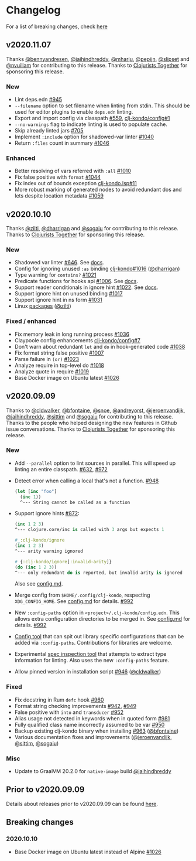 # Changelog

For a list of breaking changes, check [here](#breaking-changes)

## v2020.11.07

Thanks [@bennyandresen](https://github.com/bennyandresen),
[@jaihindhreddy](https://github.com/jaihindhreddy),
[@mharju](https://github.com/mharju), [@pepijn](https://github.com/pepijn),
[@slipset](https://github.com/slipset) and
[@nvuillam](https://github.com/nvuillam) for contributing to this
release. Thanks to [Clojurists Together](https://www.clojuriststogether.org/)
for sponsoring this release.

### New

- Lint deps.edn [#945](https://github.com/borkdude/clj-kondo/issues/945)
- `--filename` option to set filename when linting from stdin. This should be
  used for editor plugins to enable `deps.edn` linting.
- Export and import config via classpath [#559](https://github.com/borkdude/clj-kondo/issues/559), [clj-kondo/config#1](https://github.com/clj-kondo/config/issues/1)
- `--no-warnings` flag to indicate linting is used to populate cache.
- Skip already linted jars [#705](https://github.com/borkdude/clj-kondo/issues/705)
- Implement `:include` option for shadowed-var linter [#1040](https://github.com/borkdude/clj-kondo/issues/1040)
- Return `:files` count in summary [#1046](https://github.com/borkdude/clj-kondo/issues/1046)

### Enhanced

- Better resolving of vars referred with `:all`
  [#1010](https://github.com/borkdude/clj-kondo/issues/1010)
- Fix false positive with `format` [#1044](https://github.com/borkdude/clj-kondo/issues/1044)
- Fix index out of bounds exception
  [clj-kondo.lsp#11](https://github.com/borkdude/clj-kondo.lsp/issues/11)
- More robust marking of generated nodes to avoid redundant dos and lets despite
  location metadata [#1059](https://github.com/borkdude/clj-kondo/issues/1059)

## v2020.10.10

Thanks [@zilti](https://github.com/zilti), [@dharrigan](https://github.com/dharrigan) and [@sogaiu](https://github.com/sogaiu) for contributing to this release. Thanks to [Clojurists Together](https://www.clojuriststogether.org/) for sponsoring this release.

### New

- Shadowed var linter [#646](https://github.com/borkdude/clj-kondo/issues/646). See [docs](https://github.com/borkdude/clj-kondo/blob/master/doc/config.md#shadowed-var).
- Config for ignoring unused `:as` binding
  [clj-kondo#1016](https://github.com/borkdude/clj-kondo/issues/1016) ([@dharrigan](https://github.com/dharrigan))
- Type warning for `contains?` [#1021](https://github.com/borkdude/clj-kondo/issues/1021)
- Predicate functions for hooks api [#1006](https://github.com/borkdude/clj-kondo/issues/1006). See [docs](https://github.com/borkdude/clj-kondo/blob/master/doc/hooks.md#api).
- Support reader conditionals in ignore hint [#1022](https://github.com/borkdude/clj-kondo/issues/1022). See [docs](https://github.com/borkdude/clj-kondo/blob/master/doc/config.md#ignore-warnings-in-an-expression).
- Support ignore hint on unused binding [#1017](https://github.com/borkdude/clj-kondo/issues/1017)
- Support ignore hint in ns form [#1031](https://github.com/borkdude/clj-kondo/issues/1031)
- Linux [packages](https://github.com/borkdude/clj-kondo/blob/master/doc/install.md#linux-packages) ([@zilti](https://github.com/zilti))

### Fixed / enhanced

- Fix memory leak in long running process [#1036](https://github.com/borkdude/clj-kondo/issues/1036)
- Claypoole config enhancements [clj-kondo/config#7](https://github.com/clj-kondo/config/pull/7)
- Don't warn about redundant `let` and `do` in hook-generated code [#1038](https://github.com/borkdude/clj-kondo/issues/1038)
- Fix format string false positive [#1007](https://github.com/borkdude/clj-kondo/issues/1007)
- Parse failure in `(or)` [#1023](https://github.com/borkdude/clj-kondo/issues/1023)
- Analyze require in top-level do [#1018](https://github.com/borkdude/clj-kondo/issues/1018)
- Analyze quote in require [#1019](https://github.com/borkdude/clj-kondo/issues/1019)
- Base Docker image on Ubuntu latest [#1026](https://github.com/borkdude/clj-kondo/issues/1026)

## v2020.09.09

Thanks to [@cldwalker](https://github.com/cldwalker), [@bfontaine](https://github.com/bfontaine), [@snoe](https://github.com/snoe), [@andreyorst](https://github.com/andreyorst), [@jeroenvandijk](https://github.com/jeroenvandijk),
[@jaihindhreddy](https://github.com/jaihindhreddy), [@sittim](https://github.com/sittim) and [@sogaiu](https://github.com/sogaiu) for contributing to this release. Thanks to the people who helped designing the new features in Github issue conversations.  Thanks to [Clojurists Together](https://www.clojuriststogether.org/) for sponsoring this release.

### New

- Add `--parallel` option to lint sources in parallel. This will speed up
  linting an entire classpath. [#632](https://github.com/borkdude/clj-kondo/issues/632), [#972](https://github.com/borkdude/clj-kondo/issues/972)
- Detect error when calling a local that's not a function. [#948](https://github.com/borkdude/clj-kondo/issues/948)

    ``` clojure
    (let [inc "foo"]
      (inc 1))
      ^--- String cannot be called as a function
    ```

- Support ignore hints [#872](https://github.com/borkdude/clj-kondo/issues/872):

    ``` clojure
    (inc 1 2 3)
    ^--- clojure.core/inc is called with 3 args but expects 1

    #_:clj-kondo/ignore
    (inc 1 2 3)
    ^--- arity warning ignored

    #_{:clj-kondo/ignore[:invalid-arity]}
    (do (inc 1 2 3))
    ^--- only redundant do is reported, but invalid arity is ignored
    ```

  Also see [config.md](doc/config.md).

- Merge config from `$HOME/.config/clj-kondo`, respecting `XDG_CONFIG_HOME`. See
  [config.md](doc/config.md) for details. [#992](https://github.com/borkdude/clj-kondo/issues/992)

- New `:config-paths` option in `<project>/.clj-kondo/config.edn`. This allows
  extra configuration directories to be merged in. See
  [config.md](doc/config.md) for details. [#992](https://github.com/borkdude/clj-kondo/issues/992)

- [Config tool](https://github.com/clj-kondo/config) that can spit out library
  specific configurations that can be added via `:config-paths`. Contributions
  for libraries are welcome.

- Experimental [spec inspection tool](https://github.com/clj-kondo/inspector) that attempts to extract type information for linting. Also uses the new `:config-paths` feature.

- Allow pinned version in installation script [#946](https://github.com/borkdude/clj-kondo/issues/946) ([@cldwalker](https://github.com/cldwalker))

### Fixed

- Fix docstring in Rum `defc` hook [#960](https://github.com/borkdude/clj-kondo/issues/960)
- Format string checking improvements [#942](https://github.com/borkdude/clj-kondo/issues/942), [#949](https://github.com/borkdude/clj-kondo/issues/949)
- False positive with `into` and `transducer` [#952](https://github.com/borkdude/clj-kondo/issues/952)
- Alias usage not detected in keywords when in quoted form [#981](https://github.com/borkdude/clj-kondo/issues/981)
- Fully qualified class name incorrectly assumed to be var [#950](https://github.com/borkdude/clj-kondo/issues/950)
- Backup existing clj-kondo binary when installing [#963](https://github.com/borkdude/clj-kondo/issues/963) ([@bfontaine](https://github.com/bfontaine))
- Various documentation fixes and improvements ([@jeroenvandijk](https://github.com/jeroenvandijk), [@sittim](https://github.com/sittim), [@sogaiu](https://github.com/sogaiu))

### Misc

- Update to GraalVM 20.2.0 for `native-image` build [@jaihindhreddy](https://github.com/jaihindhreddy)

## Prior to v2020.09.09

Details about releases prior to v2020.09.09 can be found
[here](https://github.com/borkdude/clj-kondo/releases).

## Breaking changes

### 2020.10.10

- Base Docker image on Ubuntu latest instead of Alpine [#1026](https://github.com/borkdude/clj-kondo/issues/1026)
